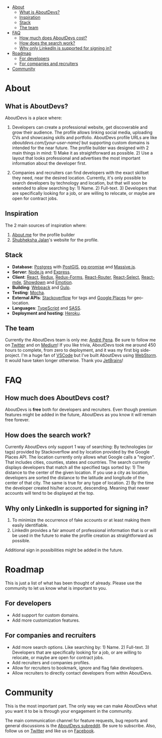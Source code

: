 <!-- START doctoc generated TOC please keep comment here to allow auto update -->
<!-- DON'T EDIT THIS SECTION, INSTEAD RE-RUN doctoc TO UPDATE -->


- [About](#about)
  - [What is AboutDevs?](#what-is-aboutdevs)
  - [Inspiration](#inspiration)
  - [Stack](#stack)
  - [The team](#the-team)
- [FAQ](#faq)
  - [How much does AboutDevs cost?](#how-much-does-aboutdevs-cost)
  - [How does the search work?](#how-does-the-search-work)
  - [Why only LinkedIn is supported for signing in?](#why-only-linkedin-is-supported-for-signing-in)
- [Roadmap](#roadmap)
  - [For developers](#for-developers)
  - [For companies and recruiters](#for-companies-and-recruiters)
- [Community](#community)

<!-- END doctoc generated TOC please keep comment here to allow auto update -->

# About

## What is AboutDevs?

AboutDevs is a place where:

1. Developers can create a professional website, get discoverable and grow their audience. The profile allows linking social
media, uploading CVs and showcasing skills and portfolio. AboutDevs profile URLs are like *aboutdevs.com/[your-user-name]* 
but supporting custom domains is intended for the near future. The profile builder was designed with 2 main things in mind: 1) Make it as straightforward 
as possible. 2) Use a layout that looks professional and advertises the most important information about the developer first.

2. Companies and recruiters can find developers with the exact skillset they need, near the desired location. 
Currently, it's only possible to search developers by technology and location, but that will soon be extended to allow searching by: 1) Name. 2) Full-text. 3) Developers that are specifically 
looking for a job, or are willing to relocate, or maybe are open for contract jobs.  

## Inspiration

The 2 main sources of inspiration where:

1. [About.me](https://about.me/) for the profile builder
2. [Shubheksha Jalan](https://www.shubheksha.com/)'s website for the profile.

## Stack

- **Database**: [Postgres](https://www.postgresql.org) with [PostGIS](https://postgis.net/), [pg-promise](https://github.com/vitaly-t/pg-promise) and [Massive.js](https://github.com/dmfay/massive-js).
- **Server**: [Node.js](https://nodejs.org/en/) and [Express](https://nodejs.org/en/).
- **Client**: [React](https://reactjs.org/), [Redux](https://redux.js.org/), [Redux-Forms](https://redux-form.com), [React-Router](https://github.com/ReactTraining/react-router), [React-Select](https://github.com/JedWatson/react-select), [React-mde](https://github.com/andrerpena/react-mde), [Showdown](https://github.com/showdownjs/showdown) and [Emotion](https://github.com/emotion-js/emotion).
- **Building**: [Webpack](https://webpack.js.org/) and [Gulp](https://gulpjs.com/).
- **Testing**: [Mocha](https://mochajs.org/). 
- **External APIs**: [Stackoverflow](https://api.stackexchange.com/docs) for tags and [Google Places](https://developers.google.com/places/) for geo-location.
- **Languages**: [TypeScript](https://www.typescriptlang.org/) and [SASS](http://sass-lang.com/).
- **Deployment and hosting**: [Heroku](https://www.heroku.com/).
  

## The team

Currently the AboutDevs team is only me: [André Pena](https://aboutdevs.com/andrerpena). Be sure to follow me on [Twitter](https://twitter.com/andrerpena)
and on [Medium](https://medium.com/@andrerpena)! If you like trivia, AboutDevs took me around 450 hours to complete, from zero to deployment,
and it was my first big side-project. I'm a huge fan of [VSCode](https://code.visualstudio.com/) but I've built AboutDevs using [WebStorm](https://www.jetbrains.com/webstorm/).
It would have taken longer otherwise. Thank you [JetBrains](https://www.jetbrains.com/)!

# FAQ

## How much does AboutDevs cost?

AboutDevs is **free** both for developers and recruiters. Even though premium features might be added
in the future, AboutDevs as you know it will remain free forever.

## How does the search work?

Currently AboutDevs only support 1 way of searching: By technologies (or tags) provided by Stackoverflow and by location
provided by the Google Places API. The location currently only allows what Google calls a "region". That includes cities,
counties, states and countries. The search currently displays developers that match all the specified tags sorted by: 1)
The distance to the center of the given location. If you use a city as location, developers are sorted the distance to
the latitude and longitude of the center of that city. The same is true for any type of location. 2) By the time the 
developer created his/her account, descending. Meaning that newer accounts will tend to be displayed at the top.

## Why only LinkedIn is supported for signing in?

1. To minimize the occurrence of fake accounts or at least making them easily identifiable.
2. LinkedIn provides a fair amount of professional information that is or will be used in the future to make the profile
creation as straightforward as possible. 

Additional sign in possibilities might be added in the future.

# Roadmap

This is just a list of what has been thought of already. Please use the community to let us know what is important to you.

## For developers

- Add support for custom domains.
- Add more customization features.

## For companies and recruiters

- Add more search options. Like searching by: 1) Name. 2) Full-text. 3) Developers that are specifically looking for a 
job, or are willing to relocate, or maybe are open for contract jobs.  
- Add recruiters and companies profiles.
- Allow for recruiters to bookmark, ignore and flag fake developers.
- Allow recruiters to directly contact developers from within AboutDevs.

# Community

This is the most important part. The only way we can make AboutDevs what you want it to be is through your engagement
in the community.

The main communication channel for feature requests, bug reports and general discussions is the [AboutDevs subreddit](https://www.reddit.com/r/AboutDevs/).
Be sure to subscribe. Also, follow us on [Twitter](https://twitter.com/aboutdevs) and like us on [Facebook](https://www.facebook.com/aboutdevs/).
